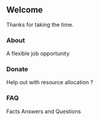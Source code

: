 ## Welcome 
Thanks for taking the time.

### About
A flexible job opportunity

### Donate
Help out with resource allocation ?

### FAQ
Facts Answers and Questions 
